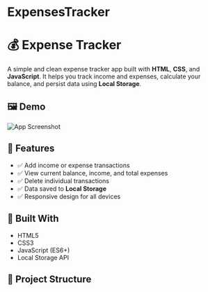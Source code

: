 # ExpensesTracker
# 💰 Expense Tracker

A simple and clean expense tracker app built with **HTML**, **CSS**, and **JavaScript**. It helps you track income and expenses, calculate your balance, and persist data using **Local Storage**.

## 🖼️ Demo

![App Screenshot](./screenshot.png) <!-- Replace or add actual screenshot -->

## 🚀 Features

- ✅ Add income or expense transactions  
- ✅ View current balance, income, and total expenses  
- ✅ Delete individual transactions  
- ✅ Data saved to **Local Storage**  
- ✅ Responsive design for all devices  

## 🔧 Built With

- HTML5  
- CSS3  
- JavaScript (ES6+)  
- Local Storage API  

## 📂 Project Structure


